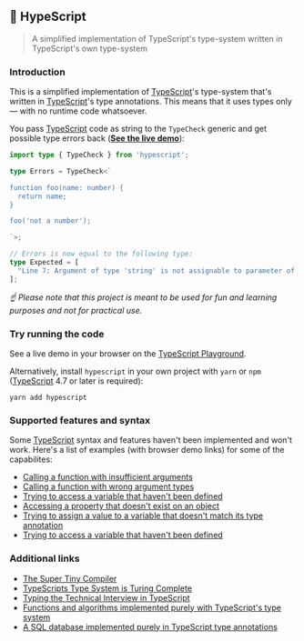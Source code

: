 ## 🐬 HypeScript

> A simplified implementation of TypeScript's type-system written in TypeScript's own type-system

### Introduction

This is a simplified implementation of [TypeScript](https://github.com/microsoft/TypeScript)'s type-system that's written in [TypeScript](https://github.com/microsoft/TypeScript)'s type annotations. This means that it uses types only — with no runtime code whatsoever.

You pass [TypeScript](https://github.com/microsoft/TypeScript) code as string to the `TypeCheck` generic and get possible type errors back (**[See the live demo]()**):

```typescript
import type { TypeCheck } from 'hypescript';

type Errors = TypeCheck<`

function foo(name: number) {
  return name;
}

foo('not a number');

`>;

// Errors is now equal to the following type:
type Expected = [
  "Line 7: Argument of type 'string' is not assignable to parameter of type 'number'."
];
```

*☝ Please note that this project is meant to be used for fun and learning purposes and not for practical use.*

### Try running the code

See a live demo in your browser on the [TypeScript Playground]().

Alternatively, install `hypescript` in your own project with `yarn` or `npm` ([TypeScript](https://github.com/microsoft/TypeScript) 4.7 or later is required):

```
yarn add hypescript
```

### Supported features and syntax

Some [TypeScript](https://github.com/microsoft/TypeScript) syntax and features haven't been implemented and won't work. Here's a list of examples (with browser demo links) for some of the capabilites:

- [Calling a function with insufficient arguments]()
- [Calling a function with wrong argument types]()
- [Trying to access a variable that haven't been defined]()
- [Accessing a property that doesn't exist on an object]()
- [Trying to assign a value to a variable that doesn't match its type annotation]()
- [Trying to access a variable that haven't been defined]()

### Additional links

- [The Super Tiny Compiler](https://github.com/jamiebuilds/the-super-tiny-compiler)
- [TypeScripts Type System is Turing Complete](https://github.com/microsoft/TypeScript/issues/14833)
- [Typing the Technical Interview in TypeScript](https://gal.hagever.com/posts/typing-the-technical-interview-in-typescript/)
- [Functions and algorithms implemented purely with TypeScript's type system](https://github.com/ronami/meta-typing)
- [A SQL database implemented purely in TypeScript type annotations](https://github.com/codemix/ts-sql)
